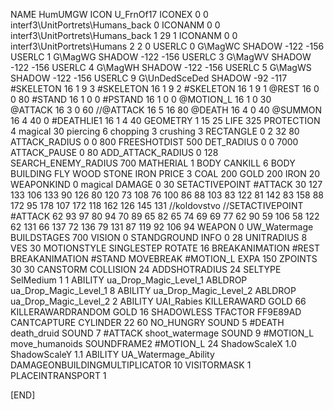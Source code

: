 NAME 			HumUMGW
ICON 			U_FrnOf17
ICONEX 0 0 interf3\UnitPortrets\Humans_back 0
ICONANM 0 0 interf3\UnitPortrets\Humans_back 1 29 1
ICONANM 0 0 interf3\UnitPortrets\Humans 2 2 0
USERLC 			0 G\MagWC SHADOW -122 -156
USERLC 			1 G\MagWG SHADOW -122 -156
USERLC 			3 G\MagWV SHADOW -122 -156
USERLC 			4 G\MagWH SHADOW -122 -156
USERLC 			5 G\MagWS SHADOW -122 -156
USERLC 			9 G\UnDedSceDed SHADOW -92 -117
#SKELETON               16 1 9 3
#SKELETON               16 1 9 2
#SKELETON               16 1 9 1
@REST      		16 0 0 80
#STAND     		16 1 0 0
#PSTAND    		16 1 0 0
@MOTION_L  		16 1 0 30              
@ATTACK    		16 3 0 60 
//@ATTACK    		16 5 16 80 
@DEATH     		16 4 0 40
@SUMMON     		16 4 40 0 
#DEATHLIE1 		16 1 4 40
GEOMETRY    		1 15 25
LIFE        		325
PROTECTION 		4 magical 30 piercing 6 chopping 3 crushing 3
RECTANGLE 		0 2 32 80
ATTACK_RADIUS 		0 0 800
FREESHOTDIST 		500
DET_RADIUS 		0 0 7000
ATTACK_PAUSE 		0 80
ADD_ATTACK_RADIUS 	0 128
SEARCH_ENEMY_RADIUS 	700
MATHERIAL 		1 BODY
CANKILL 		6 BODY BUILDING FLY WOOD STONE IRON
PRICE 			3 COAL 200 GOLD 200 IRON 20
WEAPONKIND 		0 magical
DAMAGE      		0 30 
SETACTIVEPOINT 		#ATTACK 30 127 133 106 133 90 126 80 120 73 108 76 100 86 88 103 83 122 81 142 83 158 88 172 95 178 107 172 118 162 126 145 131 
//koldovstvo
//SETACTIVEPOINT 	#ATTACK 62 93 97 80 94 70 89 65 82 65 74 69 69 77 62 90 59 106 58 122 62 131 66 137 72 136 79 131 87 119 92 106 94 
WEAPON 			0 UW_Watermage
BUILDSTAGES 		700
VISION 			0
STANDGROUND
INFO 			0 28
UNITRADIUS 		8
VES 			30
MOTIONSTYLE 		SINGLESTEP
ROTATE 			16
BREAKANIMATION 		#REST
BREAKANIMATION 		#STAND
MOVEBREAK 		#MOTION_L
EXPA 			150
ZPOINTS	30 30
CANSTORM
COLLISION 24
ADDSHOTRADIUS 24
SELTYPE SelMedium 1 1
ABILITY ua_Drop_Magic_Level_1
ABLDROP ua_Drop_Magic_Level_1 8
ABILITY ua_Drop_Magic_Level_2
ABLDROP ua_Drop_Magic_Level_2 2
ABILITY UAI_Rabies
KILLERAWARD             GOLD 66
KILLERAWARDRANDOM       GOLD 16
SHADOWLESS
TFACTOR FF9E89AD
CANTCAPTURE
CYLINDER 22 60
NO_HUNGRY
SOUND 5 #DEATH death_druid
SOUND 7 #ATTACK shoot_watermage
SOUND 9 #MOTION_L move_humanoids
SOUNDFRAME2 #MOTION_L 24
ShadowScaleX 1.0
ShadowScaleY 1.1
ABILITY UA_Watermage_Ability
DAMAGEONBUILDINGMULTIPLICATOR 10
VISITORMASK 1
PLACEINTRANSPORT 1

[END]
